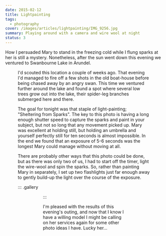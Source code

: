 ```yaml
---
date: 2015-02-12
title: Lightpainting
tags:
  - photography
cover: /images/articles/lightpainting/IMG_9256.jpg
summary: Playing around with a camera and wire wool at night
status: 3
---
```

How I persuaded Mary to stand in the freezing cold while I flung sparks at her is still a mystery. Nonetheless, after the sun went down this evening we ventured to Swanbourne Lake in Arundel.

<figure url="/images/articles/lightpainting/IMG_9243.jpg" caption="“Sheltering from Sparks” (Mary holds an umbrella over her head while sparks rain down around her) — 5 seconds at f2.8 / ISO: 400 / Focal Length: 17mm">

I'd scouted this location a couple of weeks ago. That evening I'd managed to fire off a few shots in the old boat-house before being chased away by an angry swan. This time we ventured further around the lake and found a spot where several low trees grow out into the lake, their spider-leg branches submerged here and there.

The goal for tonight was that staple of light-painting; "Sheltering from Sparks". The key to this photo is having a long enough shutter speed to capture the sparks and paint in your subject, but not so long that any movement picked up. Mary was excellent at holding still, but holding an umbrella and yourself perfectly still for ten seconds is almost impossible. In the end we found that an exposure of 5-6 seconds was the longest Mary could manage without moving at all.

There are probably other ways that this photo could be done, but as there was only two of us, I had to start off the timer, light the wire-wool and spin the sparks. So, rather than painting Mary in separately, I set up two  flashlights just far enough away to gently build-up the light over the course of the exposure.

::: .gallery
<figure url="/images/articles/lightpainting/IMG_9245.jpg" caption="“Sheltering from Sparks, reprise” (Mary holds an umbrella over her head while sparks rain down around her)">

<figure url="/images/articles/lightpainting/IMG_9256.jpg" caption="“Halo” (Mary stands, arms by her side. A bright blue glow is seen behind her head)">
:::

I'm pleased with the results of this evening's outing, and now that I know I have a willing model I might be calling on her services again for some other photo ideas I have. Lucky her...
